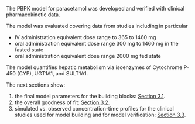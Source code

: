 The PBPK model for paracetamol was developed and verified with clinical pharmacokinetic data.

The model was evaluated covering data from studies including in particular

- IV administration equivalent dose range to 365 to 1460 mg 
- oral administration equivalent dose range 300 mg to 1460 mg in the fasted state 
- oral administration equivalent dose range 2000 mg fed state 

The model quantifies hepatic metabolism via isoenzymes of Cytochrome P-450 (CYP), UGT1A1, and  SULT1A1.

The next sections show:

1. the final model parameters for the building blocks: [Section 3.1](#final-input-parameters).
2. the overall goodness of fit: [Section 3.2](#diagnostics-plots).
3. simulated vs. observed concentration-time profiles for the clinical studies used for model building and for model verification: [Section 3.3](#ct-profiles).

